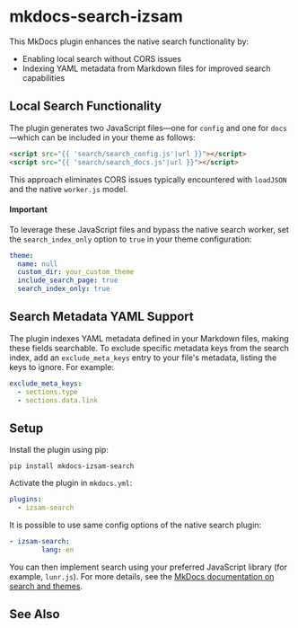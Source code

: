 # mkdocs-search-izsam

This MkDocs plugin enhances the native search functionality by:

* Enabling local search without CORS issues
* Indexing YAML metadata from Markdown files for improved search capabilities

## Local Search Functionality

The plugin generates two JavaScript files—one for `config` and one for `docs`—which can be included in your theme as follows:

```html
<script src="{{ 'search/search_config.js'|url }}"></script>
<script src="{{ 'search/search_docs.js'|url }}"></script>
```

This approach eliminates CORS issues typically encountered with `loadJSON` and the native `worker.js` model.

#### Important

To leverage these JavaScript files and bypass the native search worker, set the `search_index_only` option to `true` in your theme configuration:

```yaml
theme:
  name: null
  custom_dir: your_custom_theme
  include_search_page: true
  search_index_only: true
```

## Search Metadata YAML Support

The plugin indexes YAML metadata defined in your Markdown files, making these fields searchable. To exclude specific metadata keys from the search index, add an `exclude_meta_keys` entry to your file's metadata, listing the keys to ignore. For example:

```yaml
exclude_meta_keys:
  - sections.type
  - sections.data.link
```

## Setup

Install the plugin using pip:

`pip install mkdocs-izsam-search`

Activate the plugin in `mkdocs.yml`:

```yaml
plugins:
  - izsam-search
```

It is possible to use same config options of the native search plugin:

```yaml
- izsam-search:
        lang: en
```

You can then implement search using your preferred JavaScript library (for example, `lunr.js`). For more details, see the [MkDocs documentation on search and themes](https://www.mkdocs.org/dev-guide/themes/#search-and-themes).

## See Also

[mkdocs-plugins]: http://www.mkdocs.org/user-guide/plugins/
[mkdocs-template]: https://www.mkdocs.org/user-guide/custom-themes/#template-variables
[mkdocs-block]: https://www.mkdocs.org/user-guide/styling-your-docs/#overriding-template-blocks

